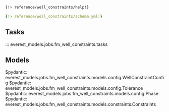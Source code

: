 ```bash
{!> reference/well_constraints/help!}
```
```yaml
{!> reference/well_constraints/schema.yml!}
```

## Tasks

::: everest_models.jobs.fm_well_constraints.tasks

## Models

$pydantic: everest_models.jobs.fm_well_constraints.models.config.WellConstraintConfig
$pydantic: everest_models.jobs.fm_well_constraints.models.config.Tolerance
$pydantic: everest_models.jobs.fm_well_constraints.models.config.Phase
$pydantic: everest_models.jobs.fm_well_constraints.models.constraints.Constraints
